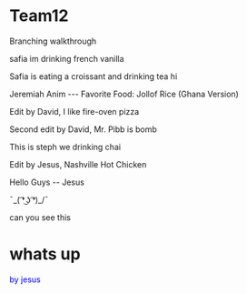 # Team12

Branching walkthrough

safia im drinking french vanilla

Safia is eating a croissant and drinking tea 
hi

Jeremiah Anim --- Favorite Food: Jollof Rice (Ghana Version)


Edit by David, I like fire-oven pizza

Second edit by David, Mr. Pibb is bomb

This is steph we drinking chai

Edit by Jesus, Nashville Hot Chicken 


Hello Guys -- Jesus 







¯\_( ͡❛ ͜ʖ ͡❛)_/¯






<p> can you see this </p>


<!DOCTYPE html>
<html>
  
   <body>
      <h1>whats up</h1>
      <p style="color:blue">by jesus</p>
   </body>
</html>